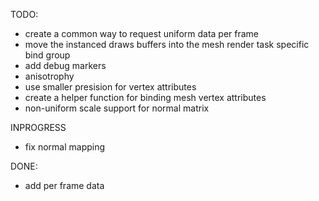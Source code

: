 TODO:
- create a common way to request uniform data per frame
- move the instanced draws buffers into the mesh render task specific bind group
- add debug markers
- anisotrophy
- use smaller presision for vertex attributes
- create a helper function for binding mesh vertex attributes
- non-uniform scale support for normal matrix

INPROGRESS
- fix normal mapping

DONE:
- add per frame data
